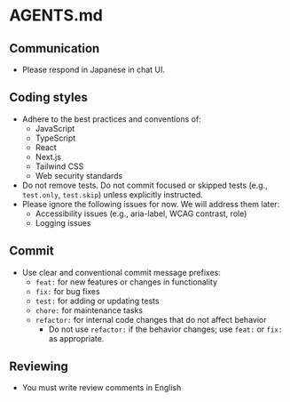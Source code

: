# AGENTS.md

## Communication
- Please respond in Japanese in chat UI.

## Coding styles
- Adhere to the best practices and conventions of:
  - JavaScript
  - TypeScript
  - React
  - Next.js
  - Tailwind CSS
  - Web security standards
- Do not remove tests. Do not commit focused or skipped tests (e.g., `test.only`, `test.skip`) unless explicitly instructed.
- Please ignore the following issues for now. We will address them later:
  - Accessibility issues (e.g., aria-label, WCAG contrast, role)
  - Logging issues

## Commit
- Use clear and conventional commit message prefixes:
  - `feat:` for new features or changes in functionality
  - `fix:` for bug fixes
  - `test:` for adding or updating tests
  - `chore:` for maintenance tasks
  - `refactor:` for internal code changes that do not affect behavior
    - Do not use `refactor:` if the behavior changes; use `feat:` or `fix:` as appropriate.

## Reviewing
- You must write review comments in English
